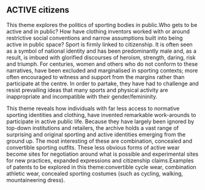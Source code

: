 ## ACTIVE citizens

This theme explores the politics of sporting bodies in public.Who gets to be active and in public? How have clothing inventors worked with or around restrictive social conventions and narrow assumptions built into being active in public space? Sport is firmly linked to citizenship. It is often seen as a symbol of national identity and has been predominantly male and, as a result, is imbued with glorified discourses of heroism, strength, daring, risk and triumph. For centuries, women and others who do not conform to these narratives, have been excluded and marginalised in sporting contexts; more often encouraged to witness and support from the margins rather than participate at the centre. In order to partake, they have had to challenge and resist prevailing ideas that many sports and physical activity are inappropriate and incompatible with their gender/femininity.

This theme reveals how individuals with far less access to normative sporting identities and clothing, have invented remarkable work-arounds to participate in active public life. Because they have largely been ignored by top-down institutions and retailers, the archive holds a vast range of surprising and original sporting and active identities emerging from the ground up. The most interesting of these are combination, concealed and convertible sporting outfits. These less obvious forms of active wear become sites for negotiation around what is possible and experimental sites for new practices, expanded expressions and citizenship claims.Examples of patents to be explored in this theme:convertible cycle wear, combination athletic wear, concealed sporting costumes (such as cycling, walking, mountaineering dress).